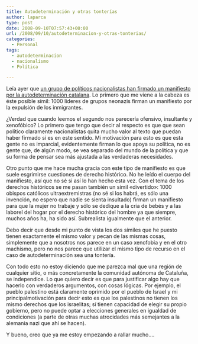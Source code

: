 ```yaml
---
title: Autodeterminación y otras tonterías
author: laparca
type: post
date: 2008-09-10T07:57:43+00:00
url: /2008/09/10/autodeterminacion-y-otras-tonterias/
categories:
  - Personal
tags:
  - autodeterminacion
  - nacionalismo
  - Política

---
```

Leía ayer que <a href="http://www.20minutos.es/noticia/410597/2/" target="_blank">un grupo de políticos nacionalistas han firmado un manifiesto por la autodeterminación catalana</a>. Lo primero que me viene a la cabeza es éste posible símil: 1000 lideres de grupos neonazis firman un manifiesto por la expulsión de los inmigrantes.

¿Verdad que cuando leemos el segundo nos parecería ofensivo, insultante y xenofóbico? Lo primero que tengo que decir al respecto es que que sean político claramente nacionalistas quita mucho valor al texto que puedan haber firmado si es en este sentido. Mi motivación para esto es que esta gente no es imparcial, evidentemente firman lo que apoya su política, no es gente que, de algún modo, se vea separado del mundo de la política y que su forma de pensar sea más ajustada a las verdaderas necesidades.

Otro punto que me hace mucha gracia con este tipo de manifiesto es que suele esgrimirse cuestiones de derecho histórico. No he leído el cuerpo del manifiesto, así que no sé si así lo han hecho esta vez. Con el tema de los derechos históricos se me pasan también un símil «divertido»: 1000 obispos católicos ultraextremistras (no sé si los habrá, es sólo una invención, no espero que nadie se sienta insultado) firman un manifiesto para que la mujer no trabaje y sólo se dedique a la cria de bebés y a las laborel del hogar por el derecho histórico del hombre ya que siempre, muchos años ha, ha sido así. Subrealista igualmente que el anterior.

Debo decir que desde mi punto de vista los dos símiles que he puesto tienen exactamente el mismo valor y pecan de las mismas cosas, simplemente que a nosotros nos parece en un caso xenofobia y en el otro machismo, pero no nos parece que utilizar el mismo tipo de recurso en el caso de autodeterminación sea una tontería.

Con todo esto no estoy diciendo que me parezca mal que una región de cualquier sitio, o más concretamente la comunidad autónoma de Cataluña, se independice. Lo que quiero decir es que para justificar algo hay que hacerlo con verdaderos argumentos, con cosas lógicas. Por ejemplo, el pueblo palestino está claramente oprimido por el pueblo de Israel y mi principalmotivación para decir esto es que los palestinos no tienen los mismo derechos que los israelitas; sí tienen capacidad de elegir su propio gobierno, pero no puede optar a elecciones generales en igualdad de condiciones (a parte de otras muchas atrocidades más semejantes a la alemania nazi que ahí se hacen).

Y bueno, creo que ya me estoy empezando a rallar mucho&#8230;.